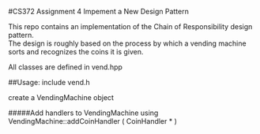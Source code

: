 #CS372 Assignment 4
Impement a New Design Pattern

This repo contains an implementation of the Chain of Responsibility design pattern.  
The design is roughly based on the process by which a vending machine sorts and recognizes the coins it is given.


All classes are defined in vend.hpp


##Usage:
include vend.h


create a VendingMachine object


#####Add handlers
to VendingMachine using VendingMachine::addCoinHandler ( CoinHandler * )
